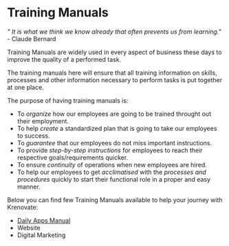 # **Training Manuals**

*" It is what we think we know already that often prevents us from learning."* - Claude Bernard

Training Manuals are widely used in every aspect of business these days to improve the quality of a performed task.

The training manuals here will ensure that all training information on skills, processes and other information necessary to perform tasks is put together at one place.

The purpose of having training manuals is:

*   To *organize* how our employees are going to be trained throught out their employment.
*   To help *create* a standardized plan that is going to take our employees to success.
*   To *guarantee* that our employees do not miss important instructions.
*   To provide *step-by-step instructions* for employees to reach their respective goals/requirements quicker.
*   To ensure *continuity* of operations when new employees are hired. 
*   To help our employees to get *acclimatised* with the *processes and procedures* quickly to start their functional role in a proper and easy manner.


Below you can find few Training Manuals available to help your journey with Krenovate:

*   [Daily Apps Manual](docs\Daily-Apps)
*   Website
*   Digital Marketing



